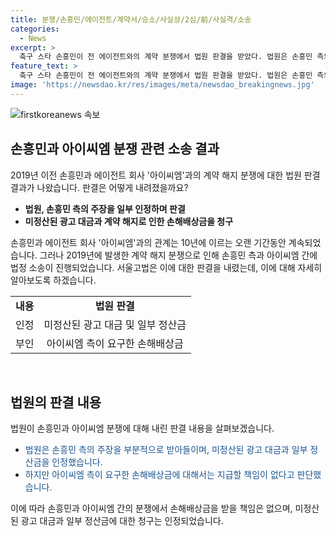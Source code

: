 ```yaml
---
title: 분쟁/손흥민/에이전트/계약서/승소/사실상/2심/前/사실격/소송
categories:
  - News
excerpt: >
  축구 스타 손흥민이 전 에이전트와의 계약 분쟁에서 법원 판결을 받았다. 법원은 손흥민 측의 요청 중 손해배상금을 부과하지 않았으며, 일부 정산금을 상대 측에게 지불하도록 판결했다. 손흥민은 2019년 전 에이전트와의 관계를 해지했고, 이로 인해 분쟁이 발생했다. 하지만 법원은 상대방의 책임을 부인했다. 이번 판결은 손흥민과 전 에이전트 사이의 복잡한 분쟁을 종결시키며, 그의 경력과 행보에 새로운 전환점을 마련했다.
feature_text: >
  축구 스타 손흥민이 전 에이전트와의 계약 분쟁에서 법원 판결을 받았다. 법원은 손흥민 측의 요청 중 손해배상금을 부과하지 않았으며, 일부 정산금을 상대 측에게 지불하도록 판결했다. 손흥민은 2019년 전 에이전트와의 관계를 해지했고, 이로 인해 분쟁이 발생했다. 하지만 법원은 상대방의 책임을 부인했다. 이번 판결은 손흥민과 전 에이전트 사이의 복잡한 분쟁을 종결시키며, 그의 경력과 행보에 새로운 전환점을 마련했다.
image: 'https://newsdao.kr/res/images/meta/newsdao_breakingnews.jpg'
---
```


<p><img src="https://newsdao.kr/res/images/meta/newsdao_breakingnews.jpg" alt="firstkoreanews 속보" /></p>

<h2 data-ke-size="size26">손흥민과 아이씨엠 분쟁 관련 소송 결과</h2>

<p data-ke-size="size16">2019년 이전 손흥민과 에이전트 회사 '아이씨엠'과의 계약 해지 분쟁에 대한 법원 판결 결과가 나왔습니다. 판결은 어떻게 내려졌을까요?</p>

<ul>
  <li><b>법원, 손흥민 측의 주장을 일부 인정하며 판결</b></li>
  <li><b>미정산된 광고 대금과 계약 해지로 인한 손해배상금을 청구</b></li>
</ul>

<p data-ke-size="size16">손흥민과 에이전트 회사 '아이씨엠'과의 관계는 10년에 이르는 오랜 기간동안 계속되었습니다. 그러나 2019년에 발생한 계약 해지 분쟁으로 인해 손흥민 측과 아이씨엠 간에 법정 소송이 진행되었습니다. 서울고법은 이에 대한 판결을 내렸는데, 이에 대해 자세히 알아보도록 하겠습니다.</p>

<table style="width: 100%;">
<tbody>
<tr>
<td style="text-align: center; height: 17px;"><b>내용</b></td>
<td style="text-align: center; height: 17px;"><b>법원 판결</b></td>
</tr>
<tr>
<td style="text-align: center; height: 17px;">인정</td>
<td style="text-align: center; height: 17px;">미정산된 광고 대금 및 일부 정산금</td>
</tr>
<tr>
<td style="text-align: center; height: 17px;">부인</td>
<td style="text-align: center; height: 17px;">아이씨엠 측이 요구한 손해배상금</td>
</tr>
</tbody>
</table>

<p data-ke-size="size16">&nbsp;</p>

<h2 data-ke-size="size26">법원의 판결 내용</h2>

<p data-ke-size="size16">법원이 손흥민과 아이씨엠 분쟁에 대해 내린 판결 내용을 살펴보겠습니다.</p>

<ul>
  <li><span style="color: #1a5490;">법원은 손흥민 측의 주장을 부분적으로 받아들이며, 미정산된 광고 대금과 일부 정산금을 인정했습니다.</span></li>
  <li><span style="color: #1a5490;">하지만 아이씨엠 측이 요구한 손해배상금에 대해서는 지급할 책임이 없다고 판단했습니다.</span></li>
</ul>

<p data-ke-size="size16">이에 따라 손흥민과 아이씨엠 간의 분쟁에서 손해배상금을 받을 책임은 없으며, 미정산된 광고 대금과 일부 정산금에 대한 청구는 인정되었습니다.</p>

